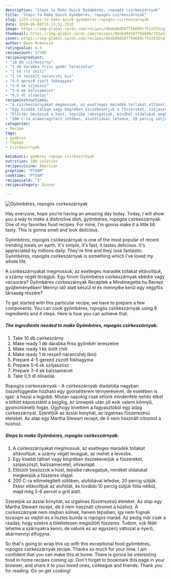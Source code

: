 ```yaml
---
description: "Steps to Make Quick Gyömbéres, ropogós csirkeszárnyak"
title: "Steps to Make Quick Gyömbéres, ropogós csirkeszárnyak"
slug: 1255-steps-to-make-quick-gyomberes-ropogos-csirkeszarnyak
date: 2020-06-08T15:13:51.253Z
image: https://img-global.cpcdn.com/recipes/dbebd0d587756609/751x532cq70/gyomberes-ropogos-csirkeszarnyak-recept-foto.jpg
thumbnail: https://img-global.cpcdn.com/recipes/dbebd0d587756609/751x532cq70/gyomberes-ropogos-csirkeszarnyak-recept-foto.jpg
cover: https://img-global.cpcdn.com/recipes/dbebd0d587756609/751x532cq70/gyomberes-ropogos-csirkeszarnyak-recept-foto.jpg
author: Owen McKenzie
ratingvalue: 4.9
reviewcount: 37386
recipeingredient:
- "10 db csirkeszrny"
- "1 db darabka friss gymbr lereszelve"
- "1 kk rlt chili"
- "1 tk reszelt narancshj bio"
- "4-5 gerezd zzott fokhagyma"
- "5-6 ek szjaszsz"
- "3-4 ek balzsamecet"
- "0,5 dl olvaolaj"
recipeinstructions:
- "A csirkeszárnyakat megmossuk, az esetleges maradék tollakat eltávolítjuk, a szárny végét levágjuk, az mehet a levesbe."
- "Egy kisebb tálban vagy bögrében összekeverjük a fűszereket, szójaszószt, balzsamecetet, olívaolajat."
- "Először besózzuk a húst, tepsibe rakosgatjuk, mindkét oldalukat megkenjük a fűszeres olajjal."
- "200 C-ra előmelegített sütőben, alufóliával lefedve, 20 percig sütjük. Ekkor eltávolítjuk az alufóliát, és további 10 percig sütjük fólia nélkül, majd még 5-6 percet a grill alatt."
categories:
- Recipe
tags:
- gymbres
- ropogs
- csirkeszrnyak

katakunci: gymbres ropogs csirkeszrnyak 
nutrition: 100 calories
recipecuisine: American
preptime: "PT26M"
cooktime: "PT55M"
recipeyield: "3"
recipecategory: Dinner

---
```



![Gyömbéres, ropogós csirkeszárnyak](https://img-global.cpcdn.com/recipes/dbebd0d587756609/751x532cq70/gyomberes-ropogos-csirkeszarnyak-recept-foto.jpg)

Hey everyone, hope you're having an amazing day today. Today, I will show you a way to make a distinctive dish, gyömbéres, ropogós csirkeszárnyak. One of my favorites food recipes. For mine, I'm gonna make it a little bit tasty. This is gonna smell and look delicious.

Gyömbéres, ropogós csirkeszárnyak is one of the most popular of recent trending meals on earth. It's simple, it's fast, it tastes delicious. It's appreciated by millions daily. They're fine and they look fantastic. Gyömbéres, ropogós csirkeszárnyak is something which I've loved my whole life.

A csirkeszárnyakat megmossuk, az esetleges maradék tollakat eltávolítjuk, a szárny végét levágjuk. Egy finom Gyömbéres csirkeszárnyak ebédre vagy vacsorára? Gyömbéres csirkeszárnyak Receptek a Mindmegette.hu Recept gyűjteményében! Mennyi idő alatt készül el és mennyibe kerül egy négyfős társaság részére?


To get started with this particular recipe, we have to prepare a few components. You can cook gyömbéres, ropogós csirkeszárnyak using 8 ingredients and 4 steps. Here is how you can achieve that.

<!--inarticleads1-->

##### The ingredients needed to make Gyömbéres, ropogós csirkeszárnyak:

1. Take 10 db csirkeszárny
1. Make ready 1 db darabka friss gyömbér lereszelve
1. Make ready 1 kk őrölt chili
1. Make ready 1 tk reszelt narancshéj (bio)
1. Prepare 4-5 gerezd zúzott fokhagyma
1. Prepare 5-6 ek szójaszósz
1. Prepare 3-4 ek balzsamecet
1. Take 0,5 dl olívaolaj


Ropogós csirkeszárnyak - A csirkeszárnyak diadalútja nagyban összefüggésbe hozható egy gyorsétterem térnyerésével, de esetében is igaz: a hazai a legjobb. Miután napokig csak ettünk mindenféle nehéz étket a töltött káposztától a bejgliig, az ünnepek után jól esik valami könnyű, gyomorkímélő fogás. Úgyhogy kivettem a fagyasztóból egy adag csirkeszárnyat. Szeretjük az ázsiai konyhát, az izgalmas fűszerezésű ételeket. Az alap egy Martha Stewart recept, de ő nem használt citromot a húshoz. 

<!--inarticleads2-->

##### Steps to make Gyömbéres, ropogós csirkeszárnyak:

1. A csirkeszárnyakat megmossuk, az esetleges maradék tollakat eltávolítjuk, a szárny végét levágjuk, az mehet a levesbe.
1. Egy kisebb tálban vagy bögrében összekeverjük a fűszereket, szójaszószt, balzsamecetet, olívaolajat.
1. Először besózzuk a húst, tepsibe rakosgatjuk, mindkét oldalukat megkenjük a fűszeres olajjal.
1. 200 C-ra előmelegített sütőben, alufóliával lefedve, 20 percig sütjük. Ekkor eltávolítjuk az alufóliát, és további 10 percig sütjük fólia nélkül, majd még 5-6 percet a grill alatt.


Szeretjük az ázsiai konyhát, az izgalmas fűszerezésű ételeket. Az alap egy Martha Stewart recept, de ő nem használt citromot a húshoz. A csirkeszárnyak nem olajban sülnek, hanem tepsiben, így nem fognak tocsogni az olajtól és a lisztes bunda is ropogós marad. Az pedig már csak a ráadás, hogy ezekre a tökéletesen megsütött fűszeres. Tudom, sok félét lehetne a szárnyakra kenni, de nálunk ez az egyszerű változat a nyerő, akármennyi elfogyna. 

So that's going to wrap this up with this exceptional food gyömbéres, ropogós csirkeszárnyak recipe. Thanks so much for your time. I am confident that you can make this at home. There is gonna be interesting food in home recipes coming up. Don't forget to bookmark this page in your browser, and share it to your loved ones, colleague and friends. Thank you for reading. Go on get cooking!
